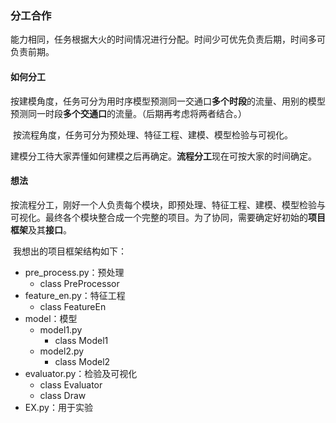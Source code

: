 ### 分工合作

​	能力相同，任务根据大火的时间情况进行分配。时间少可优先负责后期，时间多可负责前期。



#### 如何分工

​	按建模角度，任务可分为用时序模型预测同一交通口**多个时段**的流量、用别的模型预测同一时段**多个交通口**的流量。（后期再考虑将两者结合。）

​	按流程角度，任务可分为预处理、特征工程、建模、模型检验与可视化。

​	建模分工待大家弄懂如何建模之后再确定。**流程分工**现在可按大家的时间确定。



#### 想法

​	按流程分工，刚好一个人负责每个模块，即预处理、特征工程、建模、模型检验与可视化。最终各个模块整合成一个完整的项目。为了协同，需要确定好初始的**项目框架**及其**接口**。

​	我想出的项目框架结构如下：

+ pre_process.py：预处理
  + class PreProcessor
+ feature_en.py：特征工程
  + class FeatureEn
+ model：模型
  + model1.py
    + class Model1
  + model2.py
    + class Model2
+ evaluator.py：检验及可视化
  + class Evaluator
  + class Draw
+ EX.py：用于实验





